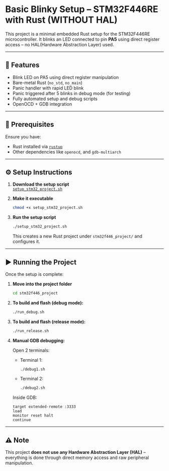 # Basic Blinky Setup – STM32F446RE with Rust (WITHOUT HAL)

This project is a minimal embedded Rust setup for the STM32F446RE microcontroller. It blinks an LED connected to pin **PA5** using direct register access – no HAL(Hardware Abstraction Layer) used.

---

## 🚀 Features

- Blink LED on PA5 using direct register manipulation
- Bare-metal Rust (`no_std`, `no_main`)
- Panic handler with rapid LED blink
- Panic triggered after 5 blinks in debug mode (for testing)
- Fully automated setup and debug scripts
- OpenOCD + GDB integration

---

## 🧰 Prerequisites

Ensure you have:

- Rust installed via [`rustup`](https://rustup.rs/)
- Other dependencies like `openocd`, and `gdb-multiarch`

---

## ⚙️ Setup Instructions

1. **Download the setup script**  
   [`setup_stm32_project.sh`](https://github.com/mithunvoe/STM32/blob/main/Basic%20Blinky%20Setup/setup_stm32_project.sh)

2. **Make it executable**  
   ```bash
   chmod +x setup_stm32_project.sh
   ```

3. **Run the setup script**  
   ```bash
   ./setup_stm32_project.sh
   ```

   This creates a new Rust project under `stm32f446_project/` and configures it.

---

## ▶️ Running the Project

Once the setup is complete:

1. **Move into the project folder**
   ```bash
   cd stm32f446_project
   ```

2. **To build and flash (debug mode):**
   ```bash
   ./run_debug.sh
   ```

3. **To build and flash (release mode):**
   ```bash
   ./run_release.sh
   ```

4. **Manual GDB debugging:**

   Open 2 terminals:

   - Terminal 1:
     ```bash
     ./debug1.sh
     ```

   - Terminal 2:
     ```bash
     ./debug2.sh
     ```

   Inside GDB:
   ```gdb
   target extended-remote :3333
   load
   monitor reset halt
   continue
   ```

---

## ⚠️ Note

This project **does not use any Hardware Abstraction Layer (HAL)** – everything is done through direct memory access and raw peripheral manipulation.



